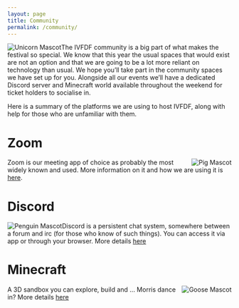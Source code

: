 ```yaml
---
layout: page
title: Community
permalink: /community/
---
```

<span style="float:left">![Unicorn Mascot]({{site.baseurl}}/assets/mascot_unicorn.png)</span>
The IVFDF community is a big part of what makes the festival so special.
We know that this year the usual spaces that would exist are not an option and that we are going to be a lot more reliant on technology than usual.
We hope you’ll take part in the community spaces we have set up for you.
Alongside all our events we’ll have a dedicated Discord server and Minecraft world available throughout the weekend for ticket holders to socialise in.


Here is a summary of the platforms we are using to host IVFDF, along with help for those who are unfamiliar with them.

# Zoom 
<span style="float:right">![Pig Mascot]({{site.baseurl}}/assets/mascot_pig.png)</span>
Zoom is our meeting app of choice as probably the most widely known and used. More information on it and how we are using it is [here]({{site.baseurl}}/community/zoom/).

# Discord
<span style="float:left">![Penguin Mascot]({{site.baseurl}}/assets/mascot_penguin.png)</span>
Discord is a persistent chat system, somewhere between a forum and irc (for those who know of such things). You can access it via app or through your browser. More details [here]({{site.baseurl}}/community/discord/)

# Minecraft
<span style="float:right">![Goose Mascot]({{site.baseurl}}/assets/mascot_goose.png)</span>
A 3D sandbox you can explore, build and ... Morris dance in? More details [here]({{site.baseurl}}/community/discord/)
